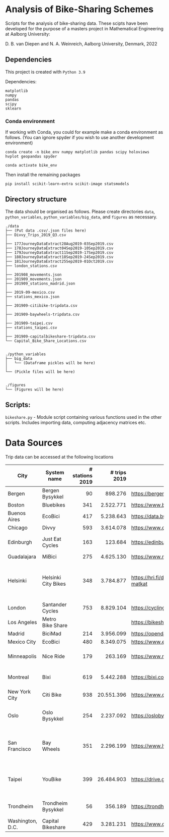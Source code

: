 # Analysis of Bike-Sharing Schemes

Scripts for the analysis of bike-sharing data. These scipts have been developed for the purpose of a masters project in Mathematical Engineering at Aalborg University:

D. B. van Diepen and N. A. Weinreich, Aalborg University, Denmark, 2022


## Dependencies
This project is created with `Python 3.9`

Dependencies:
```
matplotlib
numpy
pandas
scipy
sklearn
```

### Conda environment
If working with Conda, you could for example make a conda environment as follows. (You can ignore spyder if you wish to use another development environment)

```
conda create -n bike_env numpy matplotlib pandas scipy holoviews hvplot geopandas spyder

conda activate bike_env
```

Then install the remaining packages
```
pip install scikit-learn-extra scikit-image statsmodels
```

## Directory structure

The data should be organised as follows. Please create directories `data`, `python_variables`, `python_variables/big_data`, and `figures` as necessary.

```
./data
├── (Put data .csv/.json files here)
├── Divvy_Trips_2019_Q3.csv
│
├── 177JourneyDataExtract28Aug2019-03Sep2019.csv
├── 178JourneyDataExtract04Sep2019-10Sep2019.csv
├── 179JourneyDataExtract11Sep2019-17Sep2019.csv
├── 180JourneyDataExtract18Sep2019-24Sep2019.csv
├── 181JourneyDataExtract25Sep2019-01Oct2019.csv
├── london_stations.csv
│
├── 201908_movements.json
├── 201909_movements.json
├── 201909_stations_madrid.json
│
├── 2019-09-mexico.csv
├── stations_mexico.json
│
├── 201909-citibike-tripdata.csv
│
├── 201909-baywheels-tripdata.csv
│
├── 201909-taipei.csv
├── stations_taipei.csv
│
├── 201909-capitalbikeshare-tripdata.csv
└── Capital_Bike_Share_Locations.csv


./python_variables
├── big_data
│   └── (Dataframe pickles will be here)
│
└── (Pickle files will be here)


./figures
└── (Figures will be here)
```

## Scripts:

`bikeshare.py`
	- Module script containing various functions used in the other scripts. Includes importing data, computing adjacency matrices etc.


# Data Sources
Trip data can be accessed at the following locations

| City             | System name         | # stations 2019 | # trips 2019 | link                                                                                 | Comment                                                       |
|------------------|---------------------|-------------------:|----------------:|--------------------------------------------------------------------------------------|---------------------------------------------------------------|
| Bergen           | Bergen Bysykkel     |                 90 |         898.276 | https://bergenbysykkel.no/en/open-data/historical                                    |                                                               |
| Boston           | Bluebikes           |                341 |       2.522.771 | https://www.bluebikes.com/system-data                                                |                                                               |
| Buenos Aires     | EcoBici             |                417 |       5.238.643 | https://data.buenosaires.gob.ar/dataset/bicicletas-publicas                          |                                                               |
| Chicago          | Divvy               |                593 |       3.614.078 | https://www.divvybikes.com/system-data                                               |                                                               |
| Edinburgh        | Just Eat Cycles     |                163 |         123.684 | https://edinburghcyclehire.com/open-data/historical                                  | Discontinued September 2021                                   |
| Guadalajara      | MiBici              |                275 |       4.625.130 | https://www.mibici.net/en/open-data/                                                 |                                                               |
| Helsinki         | Helsinki City Bikes |                348 |       3.784.877 | https://hri.fi/data/en_GB/dataset/helsingin-ja-espoon-kaupunkipyorilla-ajatut-matkat | Encompasses Helsinki & Espoo. Only open from April to October |
| London           | Santander Cycles    |                753 |       8.829.104 | https://cycling.data.tfl.gov.uk/                                                     |                                                               |
| Los Angeles      | Metro Bike Share    |                    |                 | https://bikeshare.metro.net/about/data/                                              |                                                               |
| Madrid           | BiciMad             |                214 |       3.956.099 | https://opendata.emtmadrid.es/Datos-estaticos/Datos-generales-(1)                    |                                                               |
| Mexico City      | EcoBici             |                480 |       8.349.075 | https://www.ecobici.cdmx.gob.mx/en/informacion-del-servicio/open-data                |                                                               |
| Minneapolis      | Nice Ride           |                179 |         263.169 | https://www.niceridemn.com/system-data                                               | Only open from April to November                              |
| Montreal         | Bixi                |                619 |       5.442.288 | https://bixi.com/en/open-data                                                        | Only open from April to October                               |
| New York City    | Citi Bike           |                938 |      20.551.396 | https://www.citibikenyc.com/system-data                                              |                                                               |
| Oslo             | Oslo Bysykkel       |                254 |       2.237.092 | https://oslobysykkel.no/en/open-data/historical                                      | 2019 missing data from January to March                       |
| San Francisco    | Bay Wheels          |                351 |       2.296.199 | https://www.lyft.com/bikes/bay-wheels/system-data                                    | Split in three main parts by the San Francisco Bay             |
| Taipei           | YouBike             |                399 |      26.484.903 | https://drive.google.com/drive/folders/1QsROgp8AcER6qkTJDxpuV8Mt1Dy6lGQO             | Transitioning to partly dockless YouBike 2.0 since 2020       |
| Trondheim        | Trondheim Bysykkel  |                 56 |         356.189 | https://trondheimbysykkel.no/en/open-data/historical                                 | Only open from April to November                              |
| Washington, D.C. | Capital Bikeshare   |                429 |       3.281.231 | https://www.capitalbikeshare.com/system-data                                         |                                                               |

